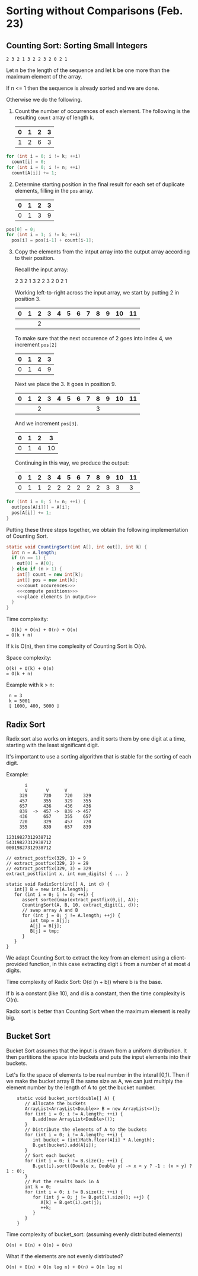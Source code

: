 # Sorting without Comparisons (Feb. 23)

## Counting Sort: Sorting Small Integers

    2 3 2 1 3 2 2 3 2 0 2 1
    
Let n be the length of the sequence and 
let k be one more than the maximum element of the array.


If n <= 1 then the sequence is already sorted
and we are done.

Otherwise we do the following.

1. Count the number of occurrences of each element. The
   following is the resulting `count` array of length k.

     0 | 1 | 2 | 3
    ---|---|---|---
     1 | 2 | 6 | 3

```java "count occurences"
for (int i = 0; i != k; ++i)
  count[i] = 0;
for (int i = 0; i != n; ++i)
  count[A[i]] += 1;
```

2. Determine starting position in the final result for each set of
   duplicate elements, filling in the `pos` array.

    0 | 1 | 2 | 3 |
    --|---|---|---|
    0 | 1 | 3 | 9 |

```java "compute positions"
pos[0] = 0;
for (int i = 1; i != k; ++i)
  pos[i] = pos[i-1] + count[i-1];
```

3. Copy the elements from the intput array into the output array
   according to their position.
   
   Recall the input array:

    2 3 2 1 3 2 2 3 2 0 2 1

    Working left-to-right across the input array, we
    start by putting 2 in position 3.

    0 | 1 | 2 | 3 | 4 | 5 | 6 | 7 | 8 | 9 | 10 | 11
    --|---|---|---|---|---|---|---|---|---|----|----
      |   |   | 2 |   |   |   |   |   |   |    |

    To make sure that the next occurence of 2 goes into
    index 4, we increment `pos[2]`
    
    0 | 1 | 2 | 3 |
    --|---|---|---|
    0 | 1 | 4 | 9 |

    Next we place the 3. It goes in position 9.

    0 | 1 | 2 | 3 | 4 | 5 | 6 | 7 | 8 | 9 | 10 | 11
    --|---|---|---|---|---|---|---|---|---|----|----
      |   |   | 2 |   |   |   |   |   | 3 |    |

   And we increment `pos[3]`.
   
    0 | 1 | 2 | 3 |
    --|---|---|---|
    0 | 1 | 4 | 10|

    Continuing in this way, we produce the output:

    0 | 1 | 2 | 3 | 4 | 5 | 6 | 7 | 8 | 9 | 10 | 11
    --|---|---|---|---|---|---|---|---|---|----|----
    0 | 1 | 1 | 2 | 2 | 2 | 2 | 2 | 2 | 3 |  3 | 3

```java "place elements in output"
for (int i = 0; i != n; ++i) {
  out[pos[A[i]]] = A[i];
  pos[A[i]] += 1;
}
```

Putting these three steps together, we obtain the following
implementation of Counting Sort.

```java "CountingSort"
static void CountingSort(int A[], int out[], int k) {
  int n = A.length;
  if (n == 1) {
    out[0] = A[0];
  } else if (n > 1) {
    int[] count = new int[k];
    int[] pos = new int[k];
	<<<count occurences>>>
    <<<compute positions>>>
	<<<place elements in output>>>
  }
}
```

Time complexity:

      O(k) + O(n) + O(n) + O(n)
    = O(k + n)

If `k` is O(n), then time complexity of Counting Sort is O(n).

Space complexity:

    O(k) + O(k) + O(n)
    = O(k + n)


Example with k > n:

     n = 3
	 k = 5001
     [ 1000, 400, 5000 ]



## Radix Sort

Radix sort also works on integers, and it sorts them by one digit at a
time, starting with the least significant digit.

It's important to use a sorting algorithm that is stable for the
sorting of each digit.

Example:
    
	       i
           V       V      V
         329      720     720    329
         457      355     329    355
         657      436     436    436
         839  ->  457 ->  839 -> 457
         436      657     355    657
         720      329     457    720
         355      839     657    839

    12319827312938712
	54319827312938712
	00019827312938712

    // extract_postfix(329, 1) = 9
    // extract_postfix(329, 2) = 29
    // extract_postfix(329, 3) = 329
    extract_postfix(int x, int num_digits) { ... }
	
    static void RadixSort(int[] A, int d) {
       int[] B = new int[A.length];
       for (int i = 0; i != d; ++i) {
	      assert sorted(map(extract_postfix(0,i), A));
          CountingSort(A, B, 10, extract_digit(i, d));
          // swap array A and B
          for (int j = 0; j != A.length; ++j) {
             int tmp = A[j];
             A[j] = B[j];
             B[j] = tmp;
          }
       }
    }

We adapt Counting Sort to extract the key from an element using a
client-provided function, in this case extracting digit `i` from a
number of at most `d` digits.

Time complexity of Radix Sort: O(d (n + b))
  where b is the base.

If b is a constant (like 10), and d is a constant, then 
the time complexity is O(n).

Radix sort is better than Counting Sort when the maximum
element is really big.



## Bucket Sort

Bucket Sort assumes that the input is drawn from a uniform
distribution. It then partitions the space into buckets and puts the
input elements into their buckets.

Let's fix the space of elements to be real number in the interal
[0,1). Then if we make the bucket array B the same size as A, we can
just multiply the element number by the length of A to get the bucket
number.

        static void bucket_sort(double[] A) {
           // Allocate the buckets 
           ArrayList<ArrayList<Double>> B = new ArrayList<>();
           for (int i = 0; i != A.length; ++i) {
              B.add(new ArrayList<Double>());
           }
           // Distribute the elements of A to the buckets
           for (int i = 0; i != A.length; ++i) {
              int bucket = (int)Math.floor(A[i] * A.length);
              B.get(bucket).add(A[i]);
           }
           // Sort each bucket
           for (int i = 0; i != B.size(); ++i) {
              B.get(i).sort((Double x, Double y) -> x < y ? -1 : (x > y) ? 1 : 0);
           }
           // Put the results back in A
           int k = 0;
           for (int i = 0; i != B.size(); ++i) {
              for (int j = 0; j != B.get(i).size(); ++j) {
                 A[k] = B.get(i).get(j);
                 ++k;
              }
           }
        }

Time complexity of bucket_sort:  (assuming evenly distributed elements)

    O(n) + O(n) + O(n) = O(n)

What if the elements are not evenly distributed?

    O(n) + O(n) + O(n log n) + O(n) = O(n log n)
